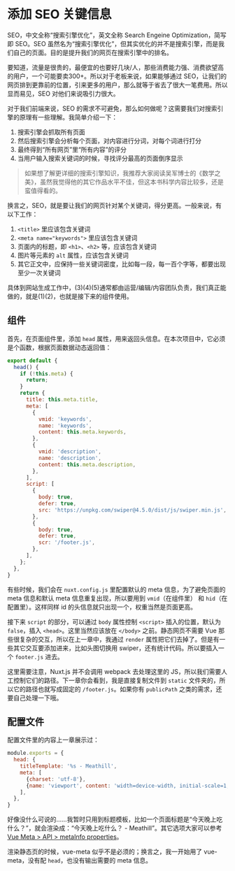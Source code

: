 添加 SEO 关键信息
========

SEO，中文全称“搜索引擎优化”，英文全称 Search Engeine Optimization，简写即 SEO。SEO 虽然名为“搜索引擎优化”，但其实优化的并不是搜索引擎，而是我们自己的页面。目的是提升我们的网页在搜索引擎中的排名。

要知道，流量是很贵的，最便宜的也要好几块/人，那些消费能力强、消费欲望高的用户，一个可能要卖300+。所以对于老板来说，如果能够通过 SEO，让我们的网页排到更靠前的位置，引来更多的用户，那么就等于省去了很大一笔费用。所以显而易见，SEO 对他们来说吸引力很大。

对于我们前端来说，SEO 的需求不可避免，那么如何做呢？这需要我们对搜索引擎的原理有一些理解。我简单介绍一下：

1. 搜索引擎会抓取所有页面
2. 然后搜索引擎会分析每个页面，对内容进行分词，对每个词进行打分
3. 最终得到“所有网页”里“所有内容”的评分
4. 当用户输入搜索关键词的时候，寻找评分最高的页面倒序显示

> 如果想了解更详细的搜索引擎知识，我推荐大家阅读吴军博士的《数学之美》，虽然我觉得他的其它作品水平不佳，但这本书科学内容比较多，还是蛮值得看的。

换言之，SEO，就是要让我们的网页针对某个关键词，得分更高。一般来说，有以下工作：

1. `<title>` 里应该包含关键词
2. `<meta name="keywords">` 里应该包含关键词
3. 页面内的标题，即 `<h1>`、`<h2>` 等，应该包含关键词
4. 图片等元素的 `alt` 属性，应该包含关键词
5. 其它正文中，应保持一些关键词密度，比如每一段，每一百个字等，都要出现至少一次关键词

具体到网站生成工作中，(3)(4)(5)通常都由运营/编辑/内容团队负责，我们真正能做的，就是(1)(2)，也就是接下来的组件使用。

组件
--------

首先，在页面组件里，添加 `head` 属性，用来返回头信息。在本次项目中，它必须是个函数，根据页面数据动态返回值：

```js
export default {
  head() {
    if (!this.meta) {
      return;
    }
    return {
      title: this.meta.title,
      meta: [
        {
          vmid: 'keywords',
          name: 'keywords',
          content: this.meta.keywords,
        },
        {
          vmid: 'description',
          name: 'description',
          content: this.meta.description,
        },
      ],
      script: [
        {
          body: true,
          defer: true,
          src: 'https://unpkg.com/swiper@4.5.0/dist/js/swiper.min.js',
        },
        {
          body: true,
          defer: true,
          scr: '/footer.js',
        },
      ],
    };
  },
}
```

有些时候，我们会在 `nuxt.config.js` 里配置默认的 meta 信息，为了避免页面的 meta 信息和默认 meta 信息重复出现，所以要用到 `vmid`（在组件里） 和 `hid`（在配置里）。这样同样 id 的头信息就只出现一个，权重当然是页面更高。

接下来 `script` 的部分，可以通过 `body` 属性控制 `<script>` 插入的位置，默认为 `false`，插入 `<head>`。这里当然应该放在 `</body>` 之前。静态网页不需要 Vue 那些很复杂的交互，所以在上一章中，我通过 `render` 属性把它们去掉了。但是有一些其它交互要添加进来，比如头图切换用 swiper，还有统计代码。所以要插入一个 `footer.js` 进去。

这里需要注意，Nuxt.js 并不会调用 webpack 去处理这里的 JS，所以我们需要人工控制它们的路径。下一章你会看到，我是直接复制文件到 `static` 文件夹的，所以它的路径也就写成固定的 `/footer.js`。如果你有 `publicPath` 之类的需求，还要自己处理一下哦。

<adsense />

配置文件
--------

配置文件里的内容上一章展示过：

```js
module.exports = {
  head: {
    titleTemplate: '%s - Meathill',
    meta: [
      {charset: 'utf-8'},
      {name: 'viewport', content: 'width=device-width, initial-scale=1, user-scalable=no'},
    ],
  },
}
```

好像没什么可说的……我暂时只用到标题模板，比如一个页面标题是“今天晚上吃什么？”，就会渲染成：“今天晚上吃什么？ - Meathill”。其它选项大家可以参考 [Vue Meta > API > metaInfo properties](https://vue-meta.nuxtjs.org/api/#base)。

渲染静态页的时候，vue-meta 似乎不是必须的；换言之，我一开始用了 vue-meta，没有配 `head`，也没有输出需要的 meta 信息。
